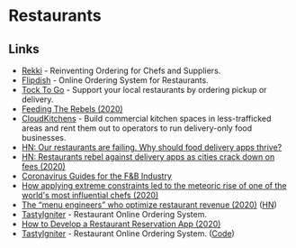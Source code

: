 # Restaurants

## Links

* [Rekki](https://rekki.com/en-us/) - Reinventing Ordering for Chefs and Suppliers.
* [Flipdish](https://www.flipdish.com/) - Online Ordering System for Restaurants.
* [Tock To Go](https://www.exploretock.com/) - Support your local restaurants by ordering pickup or delivery.
* [Feeding The Rebels \(2020\)](https://medium.com/@JeremyDiamond/feeding-the-rebels-6d748b8cfc58)
* [CloudKitchens](https://www.cloudkitchens.com/) - Build commercial kitchen spaces in less-trafficked areas and rent them out to operators to run delivery-only food businesses.
* [HN: Our restaurants are failing. Why should food delivery apps thrive?](https://news.ycombinator.com/item?id=23204225)
* [HN: Restaurants rebel against delivery apps as cities crack down on fees \(2020\)](https://news.ycombinator.com/item?id=23291170)
* [Coronavirus Guides for the F&B Industry](https://fnbcovidguide.com/)
* [How applying extreme constraints led to the meteoric rise of one of the world's most influential chefs \(2020\)](https://twitter.com/kevinleeme/status/1291763997595688962)
* [The “menu engineers” who optimize restaurant revenue \(2020\)](https://thehustle.co/meet-the-menu-engineers-helping-restaurants-retool-during-the-pandemic/) \([HN](https://news.ycombinator.com/item?id=24322607)\)
* [TastyIgniter](https://tastyigniter.com/) - Restaurant Online Ordering System.
* [How to Develop a Restaurant Reservation App \(2020\)](https://steelkiwi.com/blog/how-to-develop-a-restaurant-reservation-app/)
* [TastyIgniter](https://tastyigniter.com/) - Restaurant Online Ordering System. \([Code](https://github.com/tastyigniter/TastyIgniter)\)

